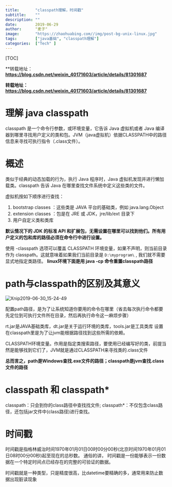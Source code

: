 ```yaml
---
title:       "classpath理解，时间戳"
subtitle:    ""
description: ""
date:        2019-06-29
author:      "麦子"
image:       "https://zhaohuabing.com//img/post-bg-unix-linux.jpg"
tags:        ["java基础", "classpath理解"]
categories:  ["Tech" ]
---
```


[TOC]

**转载地址：**https://blog.csdn.net/weixin_40171603/article/details/81301687**

**转载地址：https://blog.csdn.net/weixin_40171603/article/details/81301687**

# 理解 java classpath

classpath 是一个命令行参数，或环境变量，它告诉 Java 虚拟机或者 Java 编译器到哪里寻找用户定义的类和包。JVM（java虚拟机）依据CLASSPATH中的路径信息来寻找可执行指令（.class文件）。 

# 概述

类似于经典的动态加载的行为，执行 Java 程序时，Java 虚拟机发现并进行懒加载类。classpath 告诉 Java 在哪里查找文件系统中定义这些类的文件。

虚拟机按如下顺序进行查找：

1. bootstrap classes ：这些类是 JAVA 平台的基础类，例如 java.lang.Object
2. extension classes ：包是在 JRE 或 JDK，jre/lib/ext 目录下
3. 用户自定义类和类库

**默认情况下的 JDK 的标准 API 和扩展包，无需设置在哪里可以找到他们。所有用户定义的包和库的路径必须在命令行中进行设置。**

使用 -classpath 选项可以覆盖 CLASSPATH 环境变量，如果不声明，则当前目录作为 classpath。这就意味着如果我们当前目录是 `D:\myprogram\` , 我们就不需要显式地指定类路径。 **linux环境下面是用 java -cp 命令重置classpath路径**

# path与classpath的区别及其意义

![Xnip2019-06-30_15-24-49](/img/Xnip2019-06-30_15-24-49.png)

配置path路径，是为了让系统知道你要用的命令在哪里（省去每次执行命令都要先定位到可执行文件所在目录，然后再执行命令这一麻烦步骤）

rt.jar是JAVA基础类库，dt.jar是关于运行环境的类库，tools.jar是工具类库 设置在classpath里是为了让jvm能根据路径找到这些所需的依赖。

CLASSPATH环境变量。作用是指定类搜索路径，要使用已经编写好的类，前提当然是能够找到它们了，JVM就是通过CLASSPATH来寻找类的.class文件

**总而言之，path是Windows查找.exe文件的路径；classpath是jvm查找.class文件的路径**

# classpath 和 classpath*

classpath：只会到你的class路径中查找找文件;
classpath*：不仅包含class路径，还包括jar文件中(class路径)进行查找。

# 时间戳

时间戳是指格林威治时间1970年01月01日00时00分00秒(北京时间1970年01月01日08时00分00秒)起至现在的总秒数。 通俗的讲， 时间戳是一份能够表示一份数据在一个特定时间点已经存在的完整的可验证的数据。

时间戳就是一种类型，只是精度很高，比datetime要精确的多，通常用来防止数据出现脏读现象 

